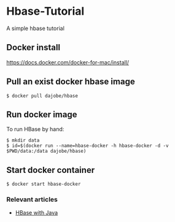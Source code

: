 # Hbase-Tutorial
A simple hbase tutorial 

Docker install
----------
https://docs.docker.com/docker-for-mac/install/

Pull an exist docker hbase image
----------
    $ docker pull dajobe/hbase

Run docker image
----------
To run HBase by hand:

    $ mkdir data
    $ id=$(docker run --name=hbase-docker -h hbase-docker -d -v $PWD/data:/data dajobe/hbase)

Start docker container
----------
    $ docker start hbase-docker

### Relevant articles

- [HBase with Java](http://www.baeldung.com/hbase)
